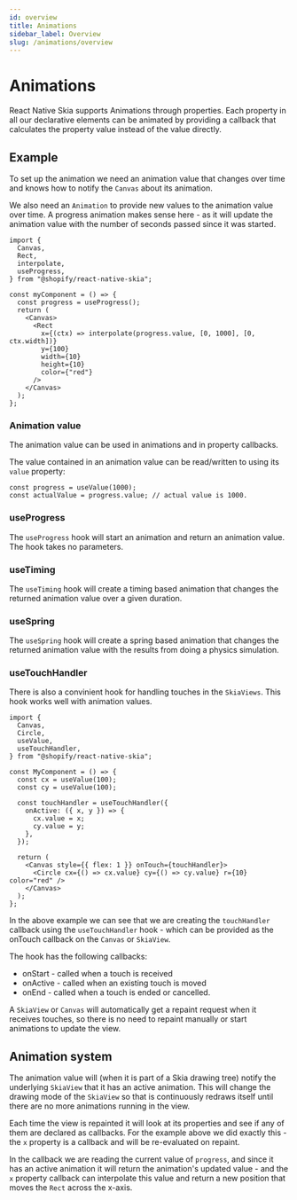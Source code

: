 ```yaml
---
id: overview
title: Animations
sidebar_label: Overview
slug: /animations/overview
---
```


# Animations

React Native Skia supports Animations through properties. Each property in all our declarative elements can be animated by providing a callback that calculates the property value instead of the value directly.

## Example

To set up the animation we need an animation value that changes over time and knows how to notify the `Canvas` about its animation.

We also need an `Animation` to provide new values to the animation value over time. A progress animation makes sense here - as it will update the animation value with the number of seconds passed since it was started.

```tsx twoslash
import {
  Canvas,
  Rect,
  interpolate,
  useProgress,
} from "@shopify/react-native-skia";

const myComponent = () => {
  const progress = useProgress();
  return (
    <Canvas>
      <Rect
        x={(ctx) => interpolate(progress.value, [0, 1000], [0, ctx.width])}
        y={100}
        width={10}
        height={10}
        color={"red"}
      />
    </Canvas>
  );
};
```

### Animation value

The animation value can be used in animations and in property callbacks.

The value contained in an animation value can be read/written to using its `value` property:

```tsx
const progress = useValue(1000);
const actualValue = progress.value; // actual value is 1000.
```

### useProgress

The `useProgress` hook will start an animation and return an animation value. The hook takes no parameters.

### useTiming

The `useTiming` hook will create a timing based animation that changes the returned animation value over a given duration.

### useSpring

The `useSpring` hook will create a spring based animation that changes the returned animation value with the results from doing a physics simulation.

### useTouchHandler

There is also a convinient hook for handling touches in the `SkiaViews`. This hook works well with animation values.

```tsx twoslash
import {
  Canvas,
  Circle,
  useValue,
  useTouchHandler,
} from "@shopify/react-native-skia";

const MyComponent = () => {
  const cx = useValue(100);
  const cy = useValue(100);

  const touchHandler = useTouchHandler({
    onActive: ({ x, y }) => {
      cx.value = x;
      cy.value = y;
    },
  });

  return (
    <Canvas style={{ flex: 1 }} onTouch={touchHandler}>
      <Circle cx={() => cx.value} cy={() => cy.value} r={10} color="red" />
    </Canvas>
  );
};
```

In the above example we can see that we are creating the `touchHandler` callback using the `useTouchHandler` hook - which can be provided as the onTouch callback on the `Canvas` or `SkiaView`.

The hook has the following callbacks:

- onStart - called when a touch is received
- onActive - called when an existing touch is moved
- onEnd - called when a touch is ended or cancelled.

A `SkiaView` or `Canvas` will automatically get a repaint request when it receives touches, so there is no need to repaint manually or start animations to update the view.

## Animation system

The animation value will (when it is part of a Skia drawing tree) notify the underlying `SkiaView` that it has an active animation. This will change the drawing mode of the `SkiaView` so that is continuously redraws itself until there are no more animations running in the view.

Each time the view is repainted it will look at its properties and see if any of them are declared as callbacks. For the example above we did exactly this - the `x` property is a callback and will be re-evaluated on repaint.

In the callback we are reading the current value of `progress`, and since it has an active animation it will return the animation's updated value - and the `x` property callback can interpolate this value and return a new position that moves the `Rect` across the x-axis.
